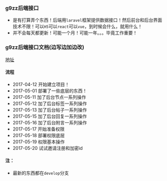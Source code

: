 ### g9zz后端接口

- 是有打算弄个东西！后端用`laravel`框架提供数据接口！然后前台和后台界面技术不限！可以`H5`可以`react`可以`vue`，到时候会什么，就用什么！
- 并不会每天都更新！可能一个月！可能一年。。。毕竟工作重要！

### g9zz后端接口文档(边写边加边改)
[地址](https://github.com/g9zz/g9zz-php-doc)

#### 流程
- 2017-04-12 开始建立项目！
- 2017-05-01 部署了一些底层的东西！
- 2017-05-11 加了后台节点一系列操作
- 2017-05-12 加了后台标签一系列操作
- 2017-05-13 加了后台帖子一系列操作
- 2017-05-15 加了后台回复一系列操作
- 2017-05-16 加了后台附言一系列操作
- 2017-05-17 开始准备权限
- 2017-05-18 部署权限底层
- 2017-05-19 权限基本操作
- 2017-05-20 试试邀请注册和加密id

#### 注：
- 最新的东西都在`develop`分支